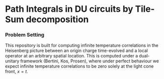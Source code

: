 # Path Integrals in DU circuits by Tile-Sum decomposition

### Problem Setting

This repository is built for computing infinite temperature correlations in the Heisenberg picture between an origin charge time-evolved and a local operator at an arbitrary spatial location. This is computed under a dual-unitary framework (Bertini, Kos, Prosen), where under perfect behaviour we expect infinite temperature correlations to be zero solely at the light cone front, $x = t$.

